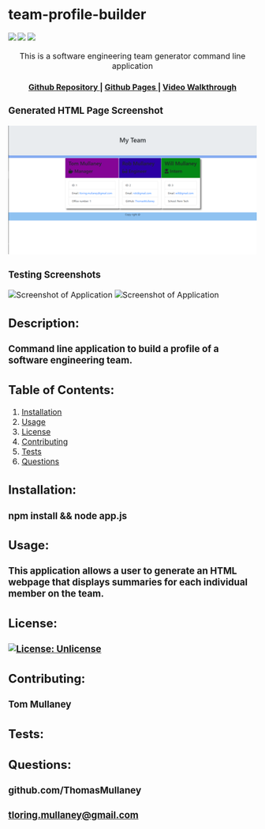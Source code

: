 # team-profile-builder

<div>
    <h4>
    </a>
    <a href="https://github.com/ThomasMullaney/team-profile-builder/stargazers"><img src="https://img.shields.io/github/stars/ThomasMullaney/team-profile-builder.svg?style=plasticr"/></a>
    <a href="https://github.com/ThomasMullaney/team-profile-builder/commits/master"><img src="https://img.shields.io/github/last-commit/ThomasMullaney/team-profile-builder.svg?style=plasticr"/></a>
        <a href="https://github.com/ThomasMullaney/team-profile-builder/commits/master"><img src="https://img.shields.io/github/commit-activity/y/ThomasMullaney/team-profile-builder.svg?style=plasticr"/></a>
    </h4>
</div>

<p align="center"><font size="3">
This is a software engineering team generator command line application</p>
<div align="center"><a name="menu"></a>
  <h4>
    <a href="https://github.com/ThomasMullaney/team-profile-builder">
      Github Repository
    </a>
<span> | </span>
<a href="https://thomasmullaney.github.io/team-profile-builder/.">
      Github Pages
    </a>
    <span> | </span>
<a href="https://thomasmullaney.github.io/team-profile-builder/.">
      Video Walkthrough
    </a>
  </h4>
</div>
<h3> Generated HTML Page Screenshot </h3>

![Screenshot of Application](img/Capture.PNG)
<h3> Testing Screenshots </h3>

![Screenshot of Application](img/2020-08-19(2).png)
![Screenshot of Application](img/2020-08-19(3).png)

## Description:
### Command line application to build a profile of a software engineering team.

## Table of Contents:
     
1. [Installation](#installation)
2. [Usage](#usage)
3. [License](#license)
4. [Contributing](#contributing)
5. [Tests](#tests)
6. [Questions](#questions) 

## Installation: 
### npm install && node app.js

## Usage:
### This application allows a user to generate an HTML webpage that displays summaries for each individual member on the team.

## License:
### [![License: Unlicense](https://img.shields.io/badge/license-Unlicense-blue.svg)](http://unlicense.org/)
    
## Contributing:
### Tom Mullaney

## Tests:
### 

    
## Questions:
### github.com/ThomasMullaney
### tloring.mullaney@gmail.com
    